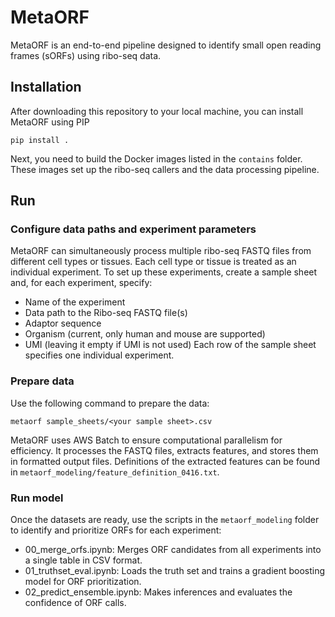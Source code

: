 # MetaORF

MetaORF is an end-to-end pipeline designed to identify small open reading frames (sORFs) using ribo-seq data.

## Installation

After downloading this repository to your local machine, you can install MetaORF using PIP

`pip install .`

Next, you need to build the Docker images listed in the `contains` folder. These images set up the ribo-seq callers and the data processing pipeline.

## Run
### Configure data paths and experiment parameters
MetaORF can simultaneously process multiple ribo-seq FASTQ files from different cell types or tissues. Each cell type or tissue is treated as an individual experiment. To set up these experiments, create a sample sheet and, for each experiment, specify:
* Name of the experiment
* Data path to the Ribo-seq FASTQ file(s)
* Adaptor sequence
* Organism (current, only human and mouse are supported)
* UMI (leaving it empty if UMI is not used)
Each row of the sample sheet specifies one individual experiment.

### Prepare data
Use the following command to prepare the data:

`metaorf sample_sheets/<your sample sheet>.csv`

MetaORF uses AWS Batch to ensure computational parallelism for efficiency. It processes the FASTQ files, extracts features, and stores them in formatted output files. Definitions of the extracted features can be found in `metaorf_modeling/feature_definition_0416.txt`.

### Run model
Once the datasets are ready, use the scripts in the `metaorf_modeling` folder to identify and prioritize ORFs for each experiment:
* 00_merge_orfs.ipynb: Merges ORF candidates from all experiments into a single table in CSV format.
* 01_truthset_eval.ipynb: Loads the truth set and trains a gradient boosting model for ORF prioritization.
* 02_predict_ensemble.ipynb: Makes inferences and evaluates the confidence of ORF calls.
